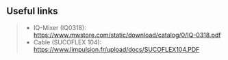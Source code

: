 ## Useful links
>- IQ-Mixer (IQ0318): https://www.mwstore.com/static/download/catalog/0/IQ-0318.pdf
>- Cable (SUCOFLEX 104): https://www.limpulsion.fr/upload/docs/SUCOFLEX104.PDF